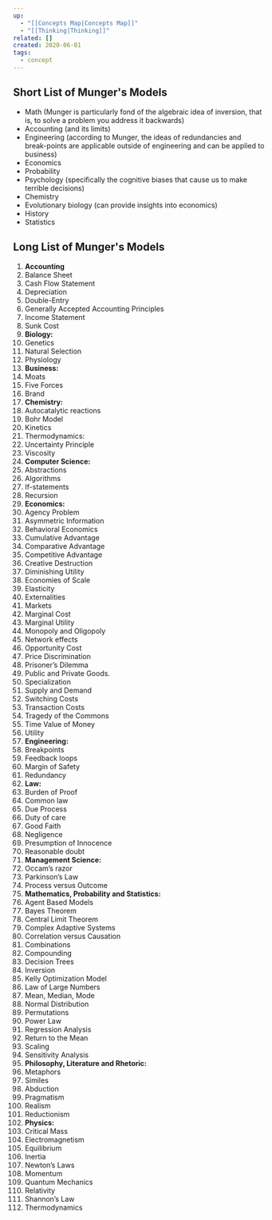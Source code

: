 ```yaml
---
up:
  - "[[Concepts Map|Concepts Map]]"
  - "[[Thinking|Thinking]]"
related: []
created: 2020-06-01
tags:
  - concept
---
```


## Short List of Munger's Models
* Math (Munger is particularly fond of the algebraic idea of inversion, that is, to solve a problem you address it backwards)
* Accounting (and its limits)
* Engineering (according to Munger, the ideas of redundancies and break-points are applicable outside of engineering and can be applied to business)
* Economics
* Probability
* Psychology (specifically the cognitive biases that cause us to make terrible decisions)
* Chemistry
* Evolutionary biology (can provide insights into economics)
* History
* Statistics

## Long List of Munger's Models
1. **Accounting**
2. Balance Sheet
3. Cash Flow Statement
4. Depreciation
5. Double-Entry
6. Generally Accepted Accounting Principles
7. Income Statement
8. Sunk Cost
9. **Biology:**
10. Genetics
11. Natural Selection
12. Physiology
13. **Business:**
14. Moats
15. Five Forces
16. Brand
17. **Chemistry:**
18. Autocatalytic reactions
19. Bohr Model
20. Kinetics
21. Thermodynamics:
22. Uncertainty Principle
23. Viscosity
24. **Computer Science:**
25. Abstractions
26. Algorithms
27. If-statements
28. Recursion
29. **Economics:**
30. Agency Problem
31. Asymmetric Information
32. Behavioral Economics
33. Cumulative Advantage
34. Comparative Advantage
35. Competitive Advantage
36. Creative Destruction
37. Diminishing Utility
38. Economies of Scale
39. Elasticity
40. Externalities
41. Markets
42. Marginal Cost
43. Marginal Utility
44. Monopoly and Oligopoly
45. Network effects
46. Opportunity Cost
47. Price Discrimination
48. Prisoner’s Dilemma
49. Public and Private Goods.
50. Specialization
51. Supply and Demand
52. Switching Costs
53. Transaction Costs
54. Tragedy of the Commons
55. Time Value of Money
56. Utility
57. **Engineering:**
58. Breakpoints
59. Feedback loops
60. Margin of Safety
61. Redundancy
62. **Law:**
63. Burden of Proof
64. Common law
65. Due Process
66. Duty of care
67. Good Faith
68. Negligence
69. Presumption of Innocence
70. Reasonable doubt
71. **Management Science:**
72. Occam’s razor
73. Parkinson’s Law
74. Process versus Outcome
75. **Mathematics, Probability and Statistics:**
76. Agent Based Models
77. Bayes Theorem
78. Central Limit Theorem
79. Complex Adaptive Systems
80. Correlation versus Causation
81. Combinations
82. Compounding
83. Decision Trees
84. Inversion
85. Kelly Optimization Model
86. Law of Large Numbers
87. Mean, Median, Mode
88. Normal Distribution
89. Permutations
90. Power Law
91. Regression Analysis
92. Return to the Mean
93. Scaling
94. Sensitivity Analysis
95. **Philosophy, Literature and Rhetoric:**
96. Metaphors
97. Similes
98. Abduction
99. Pragmatism
100. Realism
101. Reductionism
102. **Physics:**
103. Critical Mass
104. Electromagnetism
105. Equilibrium
106. Inertia
107. Newton’s Laws
108. Momentum
109. Quantum Mechanics
110. Relativity
111. Shannon’s Law
112. Thermodynamics
